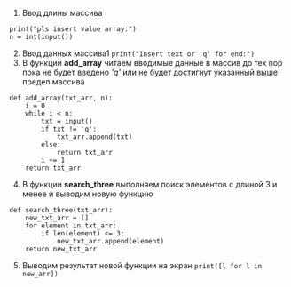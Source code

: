 1. Ввод длины массива
```
print("pls insert value array:")
n = int(input())
```
2. Ввод данных массива1
`print("Insert text or 'q' for end:")`
3. В функции **add_array** читаем вводимые данные в массив до тех пор пока не будет введено *'q'* или не будет достигнут указанный выше предел массива
```
def add_array(txt_arr, n):
    i = 0
    while i < n:
        txt = input()
        if txt != 'q':
            txt_arr.append(txt)
        else:
            return txt_arr
        i += 1
    return txt_arr
```
4. В функции **search_three** выполняем поиск элементов с длиной 3 и менее и выводим новую функцию
```
def search_three(txt_arr):
    new_txt_arr = []
    for element in txt_arr:
        if len(element) <= 3:
            new_txt_arr.append(element)
    return new_txt_arr
```
5. Выводим результат новой функции на экран
`print([l for l in new_arr])`